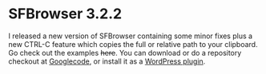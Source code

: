<!--
  date: 2011-04-09
  modified: 2020-05-31
  slug: sfbrowser-3-2-2
  type: post
  categories: code, JavaScript, jQuery, backend
  tags: filebrowser, JavaScript, jQuery
-->

# SFBrowser 3.2.2

<p>I released a new version of SFBrowser containing some minor fixes plus a new CTRL-C feature which copies the full or relative path to your clipboard. Go check out the examples <del data-href="https://sfbrowser.ronvalstar.nl/">here</del>. You can download or do a repository checkout at <a href="http://code.google.com/p/sfbrowser/">Googlecode</a>, or install it as a <a href="http://wordpress.org/extend/plugins/sfbrowser/">WordPress plugin</a>.</p>
